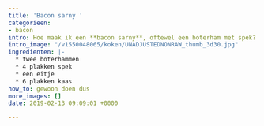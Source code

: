 ```yaml
---
title: 'Bacon sarny '
categorieen:
- bacon
intro: Hoe maak ik een **bacon sarny**, oftewel een boterham met spek?
intro_image: "/v1550048065/koken/UNADJUSTEDNONRAW_thumb_3d30.jpg"
ingredienten: |-
  * twee boterhammen
  * 4 plakken spek
  * een eitje
  * 6 plakken kaas
how_to: gewoon doen dus
more_images: []
date: 2019-02-13 09:09:01 +0000

---
```

